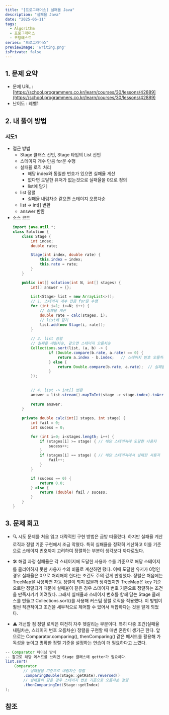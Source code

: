```yaml
---
title: "[프로그래머스] 실패율 Java"
description: "실패율 Java"
date: "2025-06-11"
tags:
  - Algorithm
  - 프로그래머스
  - 코딩테스트
series: "프로그래머스"
previewImage: 'writing.png'
isPrivate: false
---
```


## 1. 문제 요약
+ 문제 URL : [https://school.programmers.co.kr/learn/courses/30/lessons/42889](https://school.programmers.co.kr/learn/courses/30/lessons/42889)
+ 난이도 : 레벨1

## 2. 내 풀이 방법

### 시도1
+ 접근 방법
    + Stage 클래스 선언, Stage 타입의 List 선언
    + 스테이지 개수 만큼 for문 수행
    + 실패율 로직 처리
        + 해당 index와 동일한 번호가 있으면 실패율 계산
        + 없다면 도달한 유저가 없는것으로 실패율을 0으로 정의
        + list에 담기
    + list 정렬
        + 실패율 내림차순 같으면 스테이지 오름차순
    + list -> int[] 변환
    + answer 반환
+ 소스 코드
    ```java
    import java.util.*;
    class Solution {
        class Stage {
            int index;
            double rate;

            Stage(int index, double rate) {
                this.index = index;
                this.rate = rate;
            }
        }

        public int[] solution(int N, int[] stages) {
            int[] answer = {};
                
            List<Stage> list = new ArrayList<>();
            // 1. 스테이지 개수 만큼 for문 수행
            for (int i=1; i<=N; i++) {
                // 실패율 계산
                double rate = calc(stages, i);
                // list에 담기
                list.add(new Stage(i, rate));
            }
                
            // 3. list 정렬
            // 실패율 내림차순, 같으면 스테이지 오름차순
            Collections.sort(list, (a, b) -> {
                    if (Double.compare(b.rate, a.rate) == 0) {
                        return a.index - b.index;   // 스테이지 번호 오름차순
                    } else {
                        return Double.compare(b.rate, a.rate);  // 실패율 내림차순
                    }
            });
            
                
            // 4. list -> int[] 변환
            answer = list.stream().mapToInt(stage -> stage.index).toArray();
                
            return answer;
        }
        
        private double calc(int[] stages, int stage) {
            int fail = 0;
            int sucess = 0;

            for (int i=0; i<stages.length; i++) {
                if (stages[i] >= stage) { // 해당 스테이지에 도달한 사용자
                    sucess++;
                }
                if (stages[i] == stage) { // 해당 스테이지에서 실패한 사용자
                    fail++;
                }
            }

            if (sucess == 0) {
                return 0.0;
            } else {
                return (double) fail / sucess;
            }
        }
    }
    ```
## 3. 문제 회고
+ 🔍 시도
문제를 처음 읽고 대략적인 구현 방법은 금방 떠올랐다. 하지만 실패율 계산 로직과 정렬 기준 구현에서 조금 막혔다. 특히 실패율을 정확히 계산하고 이를 기준으로 스테이지 번호까지 고려하여 정렬하는 부분이 생각보다 까다로웠다.

+ 🛠 해결 과정
실패율은 각 스테이지에 도달한 사용자 수를 기준으로 해당 스테이지를 클리어하지 못한 사용자 수의 비율로 계산하면 됐다. 이때 도달한 유저가 0명인 경우 실패율은 0으로 처리해야 한다는 조건도 주의 깊게 반영했다. 정렬은 처음에는 TreeMap을 사용하면 자동 정렬이 되지 않을까 생각했지만 TreeMap은 key 기준으로만 정렬되기 때문에 실패율이 같은 경우 스테이지 번호 기준으로 정렬하는 조건을 만족시키기 어려웠다. 그래서 실패율과 스테이지 번호를 함께 담는 Stage 클래스를 만들고 Collections.sort()를 사용해 커스텀 정렬 로직을 적용했다.
이 방법이 훨씬 직관적이고 조건을 세부적으로 제어할 수 있어서 적합하다는 것을 알게 되었다.

+ ⚠ 개선할 점
정렬 로직은 여전히 자주 헷갈리는 부분이다. 특히 다중 조건(실패율 내림차순, 스테이지 번호 오름차순) 정렬을 구현할 때 매번 혼란이 생기곤 한다.
앞으로는 Comparator.comparing(), thenComparing() 같은 메서드를 활용해 가독성을 높이고 명확한 정렬 기준을 설정하는 연습이 더 필요하다고 느꼈다.
```java
-- Comparator 체이닝 방식
-- 참고로 해당 메서드를 쓰려면 Stage 클래스에 getter가 필요하다.
list.sort(
    Comparator
        // 실패율을 기준으로 내림차순 정렬
        .comparingDouble(Stage::getRate).reversed()
        // 실패율이 같을 경우 스테이지 번호 기준으로 오름차순 정렬
        .thenComparingInt(Stage::getIndex)
);
```
## 참조